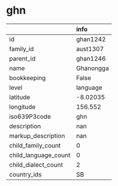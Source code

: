 # ghn
|                      | info      |
|:---------------------|:----------|
| id                   | ghan1242  |
| family_id            | aust1307  |
| parent_id            | ghan1246  |
| name                 | Ghanongga |
| bookkeeping          | False     |
| level                | language  |
| latitude             | -8.02035  |
| longitude            | 156.552   |
| iso639P3code         | ghn       |
| description          | nan       |
| markup_description   | nan       |
| child_family_count   | 0         |
| child_language_count | 0         |
| child_dialect_count  | 2         |
| country_ids          | SB        |